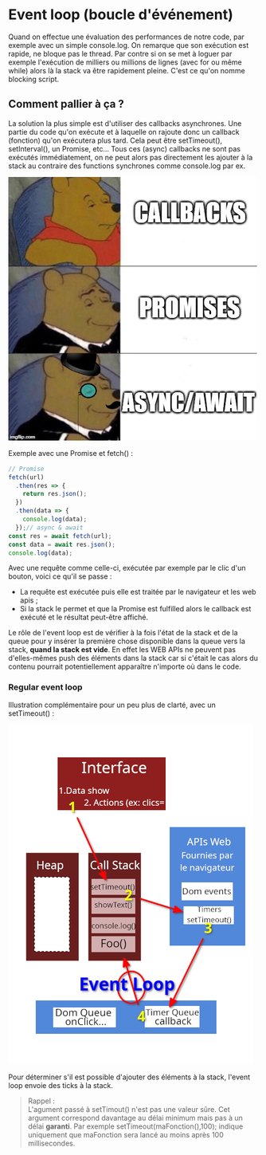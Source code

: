 # Event loop (boucle d'événement)

Quand on effectue une évaluation des performances de notre code, par exemple avec un simple console.log. On remarque
que son exécution est rapide, ne bloque pas le thread. Par contre si on se met à loguer par exemple l'exécution de
milliers ou millions de lignes (avec for ou même while) alors là la stack va être rapidement pleine. C'est ce qu'on 
nomme blocking script.

## Comment pallier à ça ?  

La solution la plus simple est d'utiliser des callbacks asynchrones. Une partie du code qu'on exécute et à laquelle on
rajoute donc un callback (fonction) qu'on exécutera plus tard. Cela peut être setTimeout(), setInterval(), un Promise,
etc... Tous ces (async) callbacks ne sont pas exécutés immédiatement, on ne peut alors pas directement les ajouter à la 
stack au contraire des functions synchrones comme console.log par ex.

![Meme](meme-callback-async-promise.jpg)  

Exemple avec une Promise et fetch() :

```javascript
// Promise
fetch(url)
  .then(res => {
    return res.json();
  })
  .then(data => {
    console.log(data);
  });// async & await
const res = await fetch(url);
const data = await res.json();
console.log(data);
```

Avec une requête comme celle-ci, exécutée par exemple par le clic d'un bouton, voici ce qu'il se passe :  

- La requête est exécutée puis elle est traitée par le navigateur et les web apis ;
- Si la stack le permet et que la Promise est fulfilled alors le callback est exécuté et le résultat peut-être affiché.  

Le rôle de l'event loop est de vérifier à la fois l'état de la stack et de la queue pour y insérer la première chose
disponible dans la queue vers la stack, **quand la stack est vide**. En effet les WEB APIs ne peuvent pas d'elles-mêmes
push des éléments dans la stack car si c'était le cas alors du contenu pourrait potentiellement apparaître n'importe où
dans le code.


### Regular event loop  



Illustration complémentaire pour un peu plus de clarté, avec un setTimeout() :

![Event loop](event-loop-figure.png)  

Pour déterminer s'il est possible d'ajouter des éléments à la stack, l'event loop envoie des ticks à la stack.

> Rappel :  
> L'agument passé à setTimout() n'est pas une valeur sûre. Cet argument correspond davantage au délai minimum mais pas
> à un délai **garanti**. Par exemple setTimeout(maFonction(),100); indique uniquement que maFonction sera lancé au moins 
> après 100 millisecondes.
